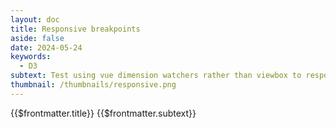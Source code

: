 ```yaml
---
layout: doc
title: Responsive breakpoints
aside: false
date: 2024-05-24
keywords:
  - D3
subtext: Test using vue dimension watchers rather than viewbox to responsively adjust plot size
thumbnail: /thumbnails/responsive.png
---
```


<FigureTitle>{{$frontmatter.title}}</FigureTitle>
<SubtitleHeader>{{$frontmatter.subtext}}</SubtitleHeader>
<D3PlotContainer>

<div ref="bigContainer" class="container h-screen w-screen mx-auto">
    <div ref="svgContainer"></div>
  </div>
</D3PlotContainer>

<script setup>
  import { ref, onMounted, watchEffect, nextTick, watch } from 'vue';
  import * as d3 from 'd3';
  import { useResizeObserver } from '@vueuse/core';

  //refs
  const svgContainer = ref(null);
  const bigContainer = ref(null);

  //dimensions
  const dimensions = ref({
    width: 0,
    height: 0,
    margin: {
      top: 15,
      right: 15,
      bottom: 40,
      left: 40,
    },
  });

  let wrapper;

  //data
  const data = [
    { x: 10, y: 20 },
    { x: 40, y: 90 },
    { x: 80, y: 50 },
    { x: 160, y: 100 },
    { x: 200, y: 150 },
  ];

  //watch for resize
  useResizeObserver(bigContainer, (entries) => {
    const entry = entries[0];
    const { width, height } = entry.contentRect;
    console.log('width', width, 'height', height)
    dimensions.value.width = width * 0.8;
    dimensions.value.height = height * 0.8;
  });

  //watch for changes in dimensions
  watch(
    () => [dimensions.value.width, dimensions.value.height],
    () => {
      makePlot();
    },
  )

  //make plot once mounted
  onMounted(() => {
    makePlot();
  });


  //create plot
  function makePlot() {
    //check if data is available
    if (!data) {
      return;
    }

    //remove old plot
    if (wrapper !== undefined) {
      wrapper.remove();
    }

    //set dimensions
    const innerWidth = dimensions.value.width - dimensions.value.margin.left - dimensions.value.margin.right;
    const innerHeight = dimensions.value.height - dimensions.value.margin.top - dimensions.value.margin.bottom;
    
    //set accessors
    const xAccessor = (d) => d.x;
    const yAccessor = (d) => d.y;
    const colorAccessor = (d) => d.x;

    //set color scale
    const colorScale = d3
      .scaleLinear()
      .domain(d3.extent(data, colorAccessor))
      .range(['skyblue', 'darkslategrey']);

    //create svg
    wrapper = d3
      .select(svgContainer.value)
      .append('svg')
      .attr('width', dimensions.value.width)
      .attr('height', dimensions.value.height)

    //create bounds
    const bounds = wrapper
      .append('g')
      .attr('transform', `translate(${dimensions.value.margin.left}, ${dimensions.value.margin.top})`);

    //create x scale
    const xScale = d3
      .scaleLinear()
      .domain(d3.extent(data, xAccessor))
      .range([0, innerWidth])
      .nice();

    //create y scale
    const yScale = d3
      .scaleLinear()
      .domain(d3.extent(data, yAccessor))
      .range([innerHeight, 0])
      .nice();

    //create circles
    bounds.selectAll('circle')
      .data(data)
      .enter()
      .append('circle')
      .attr('cx', (d) => xScale(xAccessor(d)))
      .attr('cy', (d) => yScale(yAccessor(d)))
      .attr('r', 10)
      .attr('fill', (d) => colorScale(colorAccessor(d)));

    //create y axis
    const yAxisGenerator = d3.axisLeft().scale(yScale);
    const yAxis = bounds.append('g').call(yAxisGenerator);

    //create x axis
    const xAxisGenerator = d3.axisBottom().scale(xScale);
    const xAxis = bounds
      .append('g')
      .call(xAxisGenerator)
      .attr('transform', `translate(0, ${innerHeight})`);

    //create x axis label
    const xAxisLabel = xAxis
      .append('text')
      .attr('x', innerWidth / 2)
      .attr('y', dimensions.value.margin.bottom - 10)
      .attr('fill', 'black')
      .style('font-size', '1.4em')
      .html('Dew point (&deg;F)');

      const yAxisLabel = yAxis
      .append('text')
      .attr('x', -innerHeight / 2)
      .attr('y', -dimensions.value.margin.left + 10)
      .attr('transform', 'rotate(-90)')
      .attr('fill', 'black')
      .style('font-size', '1.4em')
      .html('Temp (&deg;F)');
  }
</script>

<style scoped>
</style>
